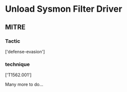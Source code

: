 # Unload Sysmon Filter Driver

## MITRE

### Tactic
['defense-evasion']

### technique
['T1562.001']

Many more to do...
